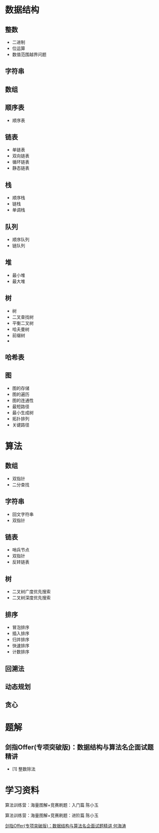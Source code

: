 # 数据结构

## 整数
- 二进制
- 位运算
- 数值范围越界问题

## 字符串

## 数组

## 顺序表
- 顺序表

## 链表
- 单链表
- 双向链表
- 循环链表
- 静态链表

## 栈
- 顺序栈
- 链栈
- 单调栈

## 队列
- 顺序队列
- 链队列

## 堆
- 最小堆
- 最大堆

## 树
- 树
- 二叉查找树
- 平衡二叉树
- 哈夫曼树
- 前缀树
- 

## 哈希表

## 图
- 图的存储
- 图的遍历
- 图的连通性
- 最短路径
- 最小生成树
- 拓扑排列
- 关键路径

# 算法

## 数组
- 双指针
- 二分查找

## 字符串
- 回文字符串
- 双指针

## 链表
- 哨兵节点
- 双指针
- 反转链表

## 树
- 二叉树广度优先搜索
- 二叉树深度优先搜索

## 排序
- 冒泡排序
- 插入排序
- 归并排序
- 快速排序
- 计数排序

## 回溯法

## 动态规划

## 贪心

# 题解
## 剑指Offer(专项突破版)：数据结构与算法名企面试题精讲
- [1] 整数除法

# 学习资料
算法训练营：海量图解+竞赛刷题：入门篇 陈小玉

算法训练营：海量图解+竞赛刷题：进阶篇 陈小玉

[剑指Offer(专项突破版)：数据结构与算法名企面试题精讲 何海涛](https://weread.qq.com/web/bookDetail/4e132bc07263ff664e11075)